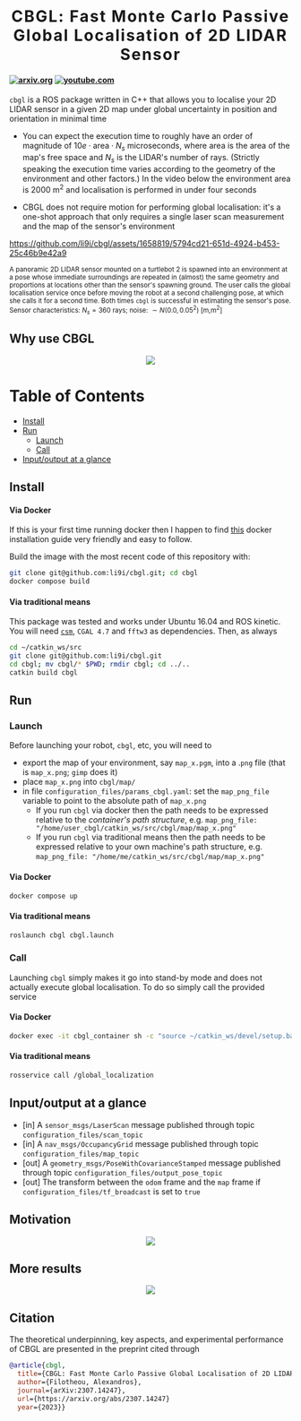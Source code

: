 <h1 align='center' style="text-align:center; font-weight:bold; font-size:2.0em;letter-spacing:2.0px;"> CBGL: Fast Monte Carlo Passive Global Localisation of 2D LIDAR Sensor </h1>

#### [![arxiv.org](http://img.shields.io/badge/cs.RO-arXiv%3A2307.14247-B31B1B.svg)](https://arxiv.org/abs/2307.14247) [![youtube.com](https://img.shields.io/badge/2'_presentation-YouTube-FF0000)](https://www.youtube.com/watch?v=xaDKjI0WkDc)


`cbgl` is a ROS package written in C++ that allows you to localise your 2D LIDAR sensor in a given 2D map under global uncertainty in position and orientation in minimal time

- You can expect the execution time to roughly have an order of magnitude of $`10e \cdot \text{area} \cdot N_s`$ microseconds, where $\text{area}$ is the area of the map's free space and $`N_s`$ is the LIDAR's number of rays. (Strictly speaking the execution time varies according to the geometry of the environment and other factors.) In the video below the environment area is $`2000`$ m$`^2`$ and localisation is performed in under four seconds

- CBGL does not require motion for performing global localisation: it's a one-shot approach that only requires a single laser scan measurement and the map of the sensor's environment

<!--
Click on the image for a brief demo
[![CBGL in Willowgarage](https://img.youtube.com/vi/DkKdxFNJG4g/maxresdefault.jpg)](https://youtu.be/DkKdxFNJG4g)
-->
https://github.com/li9i/cbgl/assets/1658819/5794cd21-651d-4924-b453-25c46b9e42a9

<sub>A panoramic 2D LIDAR sensor mounted on a turtlebot 2 is spawned into
an environment at a pose whose immediate surroundings are repeated in (almost)
the same geometry and proportions at locations other than the sensor's spawning
ground. The user calls the global localisation service once before moving the
robot at a second challenging pose, at which she calls it for a second time.
Both times `cbgl` is successful in estimating the sensor's pose. Sensor
characteristics: $`N_s = 360`$ rays; noise: $`\sim N (0.0, 0.05^2)`$ [m,m$`^2`$]</sub>


## Why use CBGL

<p align="center">
  <img src="https://i.imgur.com/kAD8AmS.png?1">
</p>



Table of Contents
=================
* [Install](#install)
* [Run](#run)
  * [Launch](#launch)
  * [Call](#call)
* [Input/output at a glance](#inputoutput-at-a-glance)


## Install

#### Via Docker

If this is your first time running docker then I happen to find [this](https://youtu.be/SAMPOK_lazw?t=67) docker installation guide very friendly and easy to follow.

Build the image with the most recent code of this repository with:

```sh
git clone git@github.com:li9i/cbgl.git; cd cbgl
docker compose build
```

#### Via traditional means

This package was tested and works under Ubuntu 16.04 and ROS kinetic.
You will need [`csm`](https://github.com/AndreaCensi/csm), `CGAL 4.7`
and `fftw3` as dependencies. Then, as always

```sh
cd ~/catkin_ws/src
git clone git@github.com:li9i/cbgl.git
cd cbgl; mv cbgl/* $PWD; rmdir cbgl; cd ../..
catkin build cbgl
```

## Run

### Launch

Before launching your robot, `cbgl`, etc, you will need to

- export the map of your environment, say `map_x.pgm`, into a .`png` file
(that is `map_x.png`; `gimp` does it)
- place `map_x.png` into `cbgl/map/`
-  in file `configuration_files/params_cbgl.yaml`: set the `map_png_file`
   variable to point to the absolute path of `map_x.png`
    - If you run `cbgl` via docker then the path needs to be expressed relative to the *container's path structure*, e.g.
    ```map_png_file: "/home/user_cbgl/catkin_ws/src/cbgl/map/map_x.png"```
    - If you run `cbgl` via traditional means then the path needs to be expressed relative to your own machine's path structure, e.g.
    ```map_png_file: "/home/me/catkin_ws/src/cbgl/map/map_x.png"```

#### Via Docker

```sh
docker compose up
```

#### Via traditional means


```sh
roslaunch cbgl cbgl.launch
```

### Call

Launching `cbgl` simply makes it go into stand-by mode and does not actually execute global localisation. To do so simply call the provided service

#### Via Docker

```sh
docker exec -it cbgl_container sh -c "source ~/catkin_ws/devel/setup.bash; rosservice call global_localization"
```

#### Via traditional means

```sh
rosservice call /global_localization
```

## Input/output at a glance
- [in]  A `sensor_msgs/LaserScan` message published through topic `configuration_files/scan_topic`
- [in]  A `nav_msgs/OccupancyGrid` message published through topic `configuration_files/map_topic`
- [out] A `geometry_msgs/PoseWithCovarianceStamped` message published through topic `configuration_files/output_pose_topic`
- [out] The transform between the `odom` frame and the `map` frame if `configuration_files/tf_broadcast` is set to `true`

## Motivation

<p align="center">
  <img src="https://i.imgur.com/LQBwg7G.png">
</p>

## More results

<p align="center">
  <img src="https://i.imgur.com/0qt3chL.png">
</p>

## Citation

The theoretical underpinning, key aspects, and experimental performance of CBGL are presented in the preprint cited through

```bibtex
@article{cbgl,
  title={CBGL: Fast Monte Carlo Passive Global Localisation of 2D LIDAR Sensor},
  author={Filotheou, Alexandros},
  journal={arXiv:2307.14247},
  url={https://arxiv.org/abs/2307.14247}
  year={2023}}
